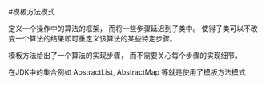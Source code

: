 #模板方法模式

定义一个操作中的算法的框架， 而将一些步骤延迟到子类中。
使得子类可以不改变一个算法的结果即可重定义该算法的某些特定步骤。

模板方法给出了一个算法的实现步骤， 而不需要关心每个步骤的实现细节。

在JDK中的集合例如 AbstractList, AbstractMap
等就是使用了模板方法模式